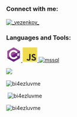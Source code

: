 <h3 align="left">Connect with me:</h3>
<p align="left">
<a href="https://instagram.com/_vezenkov_" target="blank"><img align="center" src="https://raw.githubusercontent.com/rahuldkjain/github-profile-readme-generator/master/src/images/icons/Social/instagram.svg" alt="_vezenkov_" height="30" width="40" /></a>
</p>

<h3 align="left">Languages and Tools:</h3>
<p align="left"> <a href="https://www.w3schools.com/cs/" target="_blank" rel="noreferrer"> <img src="https://raw.githubusercontent.com/devicons/devicon/master/icons/csharp/csharp-original.svg" alt="csharp" width="40" height="40"/> </a> <a href="https://developer.mozilla.org/en-US/docs/Web/JavaScript" target="_blank" rel="noreferrer"> <img src="https://raw.githubusercontent.com/devicons/devicon/master/icons/javascript/javascript-original.svg" alt="javascript" width="40" height="40"/> </a> <a href="https://www.microsoft.com/en-us/sql-server" target="_blank" rel="noreferrer"> <img src="https://www.svgrepo.com/show/303229/microsoft-sql-server-logo.svg" alt="mssql" width="40" height="40"/> </a> </p>

<p><img src="https://leetcode-stats-six.vercel.app/?username=Bi4ezLuvMe"/></p>

<p><img src="https://github-readme-stats.vercel.app/api/top-langs?username=bi4ezluvme&show_icons=true&locale=en&layout=compact" alt="bi4ezluvme" /></p>

<p>&nbsp;<img align="center" src="https://github-readme-stats.vercel.app/api?username=bi4ezluvme&show_icons=true&locale=en" alt="bi4ezluvme" /></p>

<p><img align="center" src="https://github-readme-streak-stats.herokuapp.com/?user=bi4ezluvme&" alt="bi4ezluvme" /></p>
